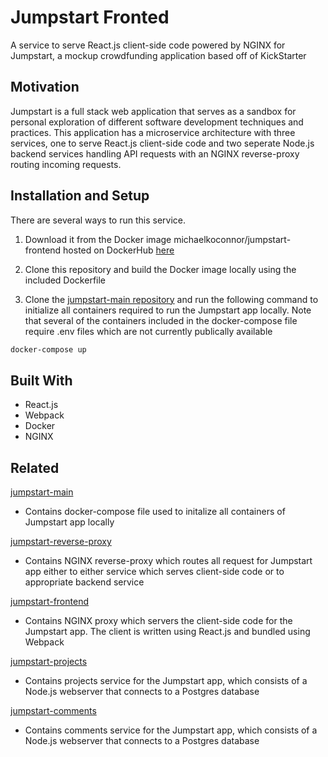 # Jumpstart Fronted

A service to serve React.js client-side code powered by NGINX for Jumpstart, a mockup crowdfunding application based off of KickStarter

## Motivation

Jumpstart is a full stack web application that serves as a sandbox for personal exploration of different software development techniques and practices. This application has a microservice architecture with three services, one to serve React.js client-side code and two seperate Node.js backend services handling API requests with an NGINX reverse-proxy routing incoming requests.

## Installation and Setup

There are several ways to run this service.

1. Download it from the Docker image michaelkoconnor/jumpstart-frontend hosted on DockerHub [here](https://cloud.docker.com/u/michaelkoconnor/repository/docker/michaelkoconnor/jumpstart-frontend) 

2. Clone this repository and build the Docker image locally using the included Dockerfile

3. Clone the [jumpstart-main repository](https://github.com/Michael-K-Oconnor/jumpstart-main.git) and run the following command to initialize all containers required to run the Jumpstart app locally. Note that several of the containers included in the docker-compose file require .env files which are not currently publically available

```bash
docker-compose up
```

## Built With

- React.js
- Webpack
- Docker
- NGINX

## Related

[jumpstart-main](https://github.com/Michael-K-Oconnor/jumpstart-main.git)
- Contains docker-compose file used to initalize all containers of Jumpstart app locally

[jumpstart-reverse-proxy](https://github.com/Michael-K-Oconnor/jumpstart-reverse-proxy.git)
- Contains NGINX reverse-proxy which routes all request for Jumpstart app either to either service which serves client-side code or to appropriate backend service

[jumpstart-frontend](https://github.com/Michael-K-Oconnor/jumpstart-frontend.git)
- Contains NGINX proxy which servers the client-side code for the Jumpstart app. The client is written using React.js and bundled using Webpack

[jumpstart-projects](https://github.com/Michael-K-Oconnor/jumpstart-projects.git)
- Contains projects service for the Jumpstart app, which consists of a Node.js webserver that connects to a Postgres database

[jumpstart-comments](https://github.com/Michael-K-Oconnor/jumpstart-comments.git)
- Contains comments service for the Jumpstart app, which consists of a Node.js webserver that connects to a Postgres database
